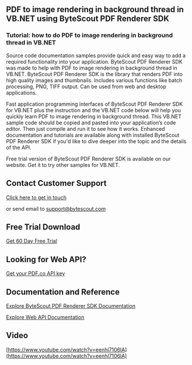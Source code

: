 ## PDF to image rendering in background thread in VB.NET using ByteScout PDF Renderer SDK

### Tutorial: how to do PDF to image rendering in background thread in VB.NET

Source code documentation samples provide quick and easy way to add a required functionality into your application. ByteScout PDF Renderer SDK was made to help with PDF to image rendering in background thread in VB.NET. ByteScout PDF Renderer SDK is the library that renders PDF into high quality images and thumbnails. Includes various functions like batch processing, PNG, TIFF output. Can be used from web and desktop applications.

Fast application programming interfaces of ByteScout PDF Renderer SDK for VB.NET plus the instruction and the VB.NET code below will help you quickly learn PDF to image rendering in background thread. This VB.NET sample code should be copied and pasted into your application’s code editor. Then just compile and run it to see how it works. Enhanced documentation and tutorials are available along with installed ByteScout PDF Renderer SDK if you'd like to dive deeper into the topic and the details of the API.

Free trial version of ByteScout PDF Renderer SDK is available on our website. Get it to try other samples for VB.NET.

## Contact Customer Support

[Click here to get in touch](https://bytescout.zendesk.com/hc/en-us/requests/new?subject=ByteScout%20PDF%20Renderer%20SDK%20Question)

or send email to [support@bytescout.com](mailto:support@bytescout.com?subject=ByteScout%20PDF%20Renderer%20SDK%20Question) 

## Free Trial Download

[Get 60 Day Free Trial](https://bytescout.com/download/web-installer?utm_source=github-readme)

## Looking for Web API? 

[Get your PDF.co API key](https://pdf.co/documentation/api?utm_source=github-readme)

## Documentation and Reference

[Explore ByteScout PDF Renderer SDK Documentation](https://bytescout.com/documentation/index.html?utm_source=github-readme)

[Explore Web API Documentation](https://pdf.co/documentation/api?utm_source=github-readme)

## Video

[https://www.youtube.com/watch?v=eenhl7106lA](https://www.youtube.com/watch?v=eenhl7106lA)